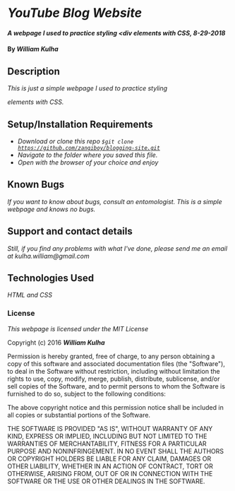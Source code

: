 # _YouTube Blog Website_

#### _A webpage I used to practice styling <div elements with CSS, 8-29-2018_

#### By _**William Kulha**_

## Description

_This is just a simple webpage I used to practice styling <div> elements with CSS._

## Setup/Installation Requirements

* _Download or clone this repo <code>$git clone https://github.com/zangiboy/blogging-site.git</code>_
* _Navigate to the folder where you saved this file._
* _Open with the browser of your choice and enjoy_


## Known Bugs

_If you want to know about bugs, consult an entomologist. This is a simple webpage and knows no bugs._

## Support and contact details

_Still, if you find any problems with what I've done, please send me an email at kulha.william@gmail.com_

## Technologies Used

_HTML and CSS_

### License

*This webpage is licensed under the MIT License*

Copyright (c) 2016 **_William Kulha_**

Permission is hereby granted, free of charge, to any person obtaining a copy of this software and associated documentation files (the "Software"), to deal in the Software without restriction, including without limitation the rights to use, copy, modify, merge, publish, distribute, sublicense, and/or sell copies of the Software, and to permit persons to whom the Software is furnished to do so, subject to the following conditions:

The above copyright notice and this permission notice shall be included in all copies or substantial portions of the Software.

THE SOFTWARE IS PROVIDED "AS IS", WITHOUT WARRANTY OF ANY KIND, EXPRESS OR IMPLIED, INCLUDING BUT NOT LIMITED TO THE WARRANTIES OF MERCHANTABILITY, FITNESS FOR A PARTICULAR PURPOSE AND NONINFRINGEMENT. IN NO EVENT SHALL THE AUTHORS OR COPYRIGHT HOLDERS BE LIABLE FOR ANY CLAIM, DAMAGES OR OTHER LIABILITY, WHETHER IN AN ACTION OF CONTRACT, TORT OR OTHERWISE, ARISING FROM, OUT OF OR IN CONNECTION WITH THE SOFTWARE OR THE USE OR OTHER DEALINGS IN THE SOFTWARE.
